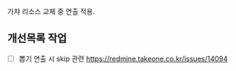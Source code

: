 
가챠 리소스 교체 중
연출 적용. 



## 개선목록 작업
- [ ] 뽑기 연출 시 skip 관련 https://redmine.takeone.co.kr/issues/14094


